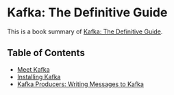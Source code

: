 # Kafka: The Definitive Guide

This is a book summary of [Kafka: The Definitive Guide](https://www.confluent.io/resources/kafka-the-definitive-guide/).

## Table of Contents 

- [Meet Kafka](./meet-kafka/meet-kafka.md)
- [Installing Kafka](./installing-kafka/installing-kafka.md)
- [Kafka Producers: Writing Messages to Kafka](./writing-messages/writing-messages.md)

